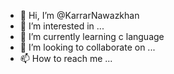 - 👋 Hi, I’m @KarrarNawazkhan
- 👀 I’m interested in ...
- 🌱 I’m currently learning c language
- 💞️ I’m looking to collaborate on ...
- 📫 How to reach me ...

<!---
KarrarNawazkhan/KarrarNawazkhan is a ✨ special ✨ repository because its `README.md` (this file) appears on your GitHub profile.
You can click the Preview link to take a look at your changes.
--->
